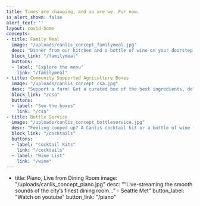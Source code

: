 ```yaml
---
title: Times are changing, and so are we. For now.
is_alert_shown: false
alert_text: ''
layout: covid-home
concepts:
- title: Family Meal
  image: "/uploads/canlis_concept_familymeal.jpg"
  desc: "Dinner from our kitchen and a bottle of wine on your doorstep with zero contact. "
  block_link: "/familymeal"
  buttons:
  - label: "Explore the menu"
    link: "/familymeal"
- title: Community Supported Agriculture Boxes
  image: "/uploads/canlis_concept_csa.jpg"
  desc: "Support a farm! Get a curated box of the best ingredients, delivered to your door."
  block_link: "/csa"
  buttons:
  - label: "See the boxes"
    link: "/csa"
- title: Bottle Service
  image: "/uploads/canlis_concept_bottleservice.jpg"
  desc: "Feeling cooped up? A Canlis cocktail kit or a bottle of wine from our cellar might help."
  block_link: "/cocktails"
  buttons:
  - label: "Cocktail Kits"
    link: "/cocktails"
  - label: "Wine List"
    link: "/wine"
---
```


- title: Piano, Live from Dining Room
  image: "/uploads/canlis_concept_piano.jpg"
  desc: "“Live-streaming the smooth sounds of the city’s finest dining room…”  - Seattle Met"
  button_label: "Watch on youtube"
  button_link: "/piano"